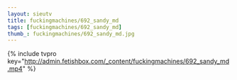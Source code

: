 ```yaml
--- 
layout: sieutv
title: fuckingmachines/692_sandy_md
tags: [fuckingmachines/692_sandy_md]
thumb_: fuckingmachines/692_sandy_md.jpg
---
```

{% include tvpro key="http://admin.fetishbox.com/_content/fuckingmachines/692_sandy_md.mp4" %} 
